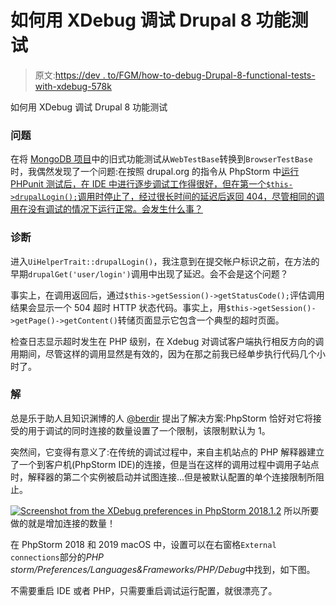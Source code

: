# 如何用 XDebug 调试 Drupal 8 功能测试

> 原文:[https://dev . to/FGM/how-to-debug-Drupal-8-functional-tests-with-xdebug-578k](https://dev.to/fgm/how-to-debug-drupal-8-functional-tests-with-xdebug-578k)

如何用 XDebug 调试 Drupal 8 功能测试

### 问题

在将 [MongoDB 项目](https://drupal.org/project/mongodb)中的旧式功能测试从`WebTestBase`转换到`BrowserTestBase`时，我偶然发现了一个问题:在按照 drupal.org 的指令从 PhpStorm 中[运行 PHPunit 测试后，在 IDE 中进行逐步调试工作得很好，但在第一个`$this->drupalLogin();`调用时停止了，经过很长时间的延迟后返回 404，尽管相同的调用在没有调试的情况下运行正常。会发生什么事？](https://www.drupal.org/docs/8/phpunit/running-phpunit-tests-within-phpstorm)

### 诊断

进入`UiHelperTrait::drupalLogin()`，我注意到在提交帐户标识之前，在方法的早期`drupalGet('user/login')`调用中出现了延迟。会不会是这个问题？

事实上，在调用返回后，通过`$this->getSession()->getStatusCode();`评估调用结果会显示一个 504 超时 HTTP 状态代码。事实上，用`$this->getSession()->getPage()->getContent()`转储页面显示它包含一个典型的超时页面。

检查日志显示超时发生在 PHP 级别，在 Xdebug 对调试客户端执行相反方向的调用期间，尽管这样的调用显然是有效的，因为在那之前我已经单步执行代码几个小时了。

### 解

总是乐于助人且知识渊博的人 [@berdir](https://www.drupal.org/u/berdir) 提出了解决方案:PhpStorm 恰好对它将接受的用于调试的同时连接的数量设置了一个限制，该限制默认为 1。

突然间，它变得有意义了:在传统的调试过程中，来自主机站点的 PHP 解释器建立了一个到客户机(PhpStorm IDE)的连接，但是当在这样的调用过程中调用子站点时，解释器的第二个实例被启动并试图连接...但是被默认配置的单个连接限制所阻止。

[![Screenshot from the XDebug preferences in PhpStorm 2018.1.2](../Images/5d9596e347ba83ee3acc5a0d7253eb4c.png)](https://res.cloudinary.com/practicaldev/image/fetch/s--zGBtotM3--/c_limit%2Cf_auto%2Cfl_progressive%2Cq_auto%2Cw_880/https://blog.riff.org/sites/default/files/inline-images/phpstorm-xdebug-connections_0.png) 所以所要做的就是增加连接的数量！

在 PhpStorm 2018 和 2019 macOS 中，设置可以在右窗格`External connections`部分的*PHP storm/Preferences/Languages&Frameworks/PHP/Debug*中找到，如下图。

不需要重启 IDE 或者 PHP，只需要重启调试运行配置，就很漂亮了。